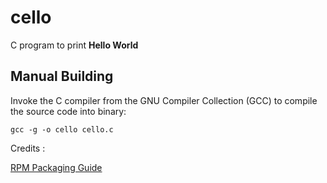 # cello

C program to print **Hello World**

## Manual Building

Invoke the C compiler from the GNU Compiler Collection (GCC) to compile the source code into binary:

```basg
gcc -g -o cello cello.c
```

  
Credits :

[RPM Packaging Guide](https://rpm-packaging-guide.github.io)
